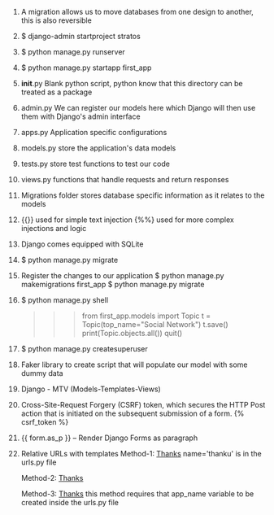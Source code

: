 1. A migration allows us to move databases from one design to another, this is also reversible

2. $ django-admin startproject stratos

3. $ python manage.py runserver

4. $ python manage.py startapp first_app

5. __init__.py
	Blank python script,
	python know that this directory can be treated as a package

6. admin.py
	We can register our models here which Django will then use them with Django's admin interface

7. apps.py
	Application specific configurations

8. models.py
	store the application's data models

9. tests.py
	store test functions to test our code

10. views.py
	functions that handle requests and return responses

11. Migrations folder
	stores database specific information as it relates to the models

12. {{}} used for simple text injection
	{%%} used for more complex injections and logic

13. Django comes equipped with SQLite

14. $ python manage.py migrate

15. Register the changes to our application
	$ python manage.py makemigrations first_app
	$ python manage.py migrate

16. $ python manage.py shell
	>>> from first_app.models import Topic
	>>> t = Topic(top_name="Social Network")
	>>> t.save()
	>>> print(Topic.objects.all())
	>>> quit()

17. $ python manage.py createsuperuser

18. Faker library to create script that will populate our model with some dummy data

19. Django - MTV (Models-Templates-Views)

20. Cross-Site-Request Forgery (CSRF) token, which secures the HTTP Post action that is initiated on the subsequent submission of a form.
	{% csrf_token %}

21. {{ form.as_p }} – Render Django Forms as paragraph

22. Relative URLs with templates
	Method-1:
		<a href="{% url 'thanku' %}">Thanks</a>
		name='thanku' is in the urls.py file

	Method-2:
		<a href="{% url 'first_app.views.thanku' %}">Thanks</a>

	Method-3:
		<a href="{% url 'first_app:thanku' %}">Thanks</a>
		this method requires that app_name variable to be created inside the urls.py file